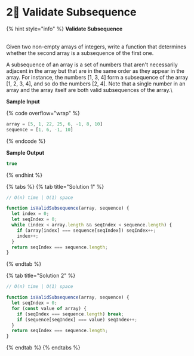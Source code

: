 # 2⃣ Validate Subsequence

{% hint style="info" %}
**Validate Subsequence**

\
Given two non-empty arrays of integers, write a function that determines whether the second array is a subsequence of the first one.

A subsequence of an array is a set of numbers that aren't necessarily adjacent in the array but that are in the same order as they appear in the array. For instance, the numbers \[1, 3, 4] form a subsequence of the array \[1, 2, 3, 4], and so do the numbers \[2, 4]. Note that a single number in an array and the array itself are both valid subsequences of the array.\


**Sample Input**

{% code overflow="wrap" %}
```javascript
array = [5, 1, 22, 25, 6, -1, 8, 10]
sequence = [1, 6, -1, 10]
```
{% endcode %}

**Sample Output**

```javascript
true
```
{% endhint %}



{% tabs %}
{% tab title="Solution 1" %}
```javascript
// O(n) time | O(1) space

function isValidSubsequence(array, sequence) {
  let index = 0;
  let seqIndex = 0;
  while (index < array.length && seqIndex < sequence.length) {
    if (array[index] === sequence[seqIndex]) seqIndex++;
    index++;
  }
  return seqIndex === sequence.length;
}

```
{% endtab %}

{% tab title="Solution 2" %}
```javascript
// O(n) time | O(1) space

function isValidSubsequence(array, sequence) {
  let seqIndex = 0;
  for (const value of array) {
    if (seqIndex === sequence.length) break;
    if (sequence[seqIndex] === value) seqIndex++;
  }
  return seqIndex === sequence.length;
}

```
{% endtab %}
{% endtabs %}
